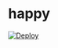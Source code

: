 # happy
[![Deploy](https://www.herokucdn.com/deploy/button.png)](https://dashboard.heroku.com/new?template=https://github.com/happyg879/happy )
